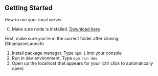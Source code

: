 ## Getting Started

How to run your local server

0. Make sure node is installed. [Download here](https://nodejs.org/en/)

First, make sure you're in the correct folder after cloning (ShamazonLaunch)

1. Install package manager. Type ```npm i``` into your console
2. Run in dev environment. Type ```npm run dev```
3. Open up the localhost that appears for your (ctrl click to automatically open)
